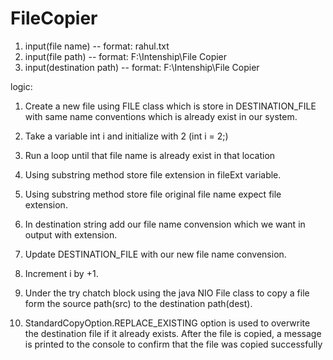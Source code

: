 # FileCopier

1. input(file name) -- format: rahul.txt
2. input(file path) -- format: F:\Intenship\File Copier
3. input(destination path) -- format: F:\Intenship\File Copier

logic:
1. Create a new file using FILE class which is store in DESTINATION_FILE with same name conventions which is already exist in our system.
2. Take a variable int i and initialize with 2 (int i = 2;)
3. Run a loop until that file name is already exist in that location
4. Using substring method store file extension in fileExt variable.
5. Using substring method store file original file name expect file extension.
6. In destination string add our file name convension which we want in output with extension.
7. Update DESTINATION_FILE with our new file name convension.
8. Increment i by +1.

9. Under the try chatch block using the java NIO File class to copy a file form the source path(src) to the destination path(dest).
10. StandardCopyOption.REPLACE_EXISTING option is used to overwrite the destination file if it already exists. After the file is copied, a message is printed to the console to confirm that the file was copied successfully

